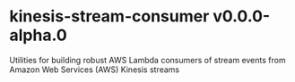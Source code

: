 # kinesis-stream-consumer v0.0.0-alpha.0
Utilities for building robust AWS Lambda consumers of stream events from Amazon Web Services (AWS) Kinesis streams
